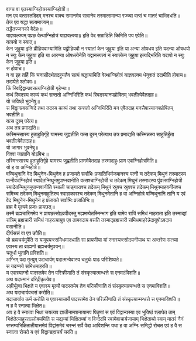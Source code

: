 
वाग्घ वा एतस्याग्निहोत्रस्याग्निहोत्री॥  
मन एव वत्सस्तदिदम् मनश्च वाक्च समानमेव सन्नानेव तस्मात्समान्या रज्ज्वा वत्सं च मातरं चाभिदधति॥  
तेज एव श्रद्धा सत्यमाज्यम्॥  
तद्धैतज्जनको वैदेहः॥  
याज्ञवल्क्यम् पप्रछ वेत्थाग्निहोत्रं याज्ञवल्क्या३ इति वेद सम्राडिति किमिति पय एवेति॥  
यत्पयो न स्यात्॥  
केन जुहुया इति व्रीहियवाभ्यामिति यद्व्रीहियवौ न स्यातां केन जुहुया इति या अन्या ओषधय इति यदन्या ओषधयो न स्युः केन जुहुया इति या आरण्या ओषध्त्येनेति यद्वानस्पत्यं न स्यात्केन जुहुया इत्यद्भिरिति यदापो न स्युः केन जुहुया इति॥  
स होवाच॥  
न वा इह तर्हि किं चनासीदथैतदहूयतैव सत्यं श्रद्धायामिति वेत्थाग्निहोत्रं याज्ञवल्क्य धेनुशतं ददामीति होवाच॥  
तदप्येते श्लोकाः॥  
किं स्विद्विद्वान्प्रवसत्यग्निहोत्री गृहेभ्यः॥  
कथं स्विदस्य काव्यं कथं सन्ततो अग्निभिरिति कथं स्विदस्यानपप्रोषितम् भवतीत्येवैतदाह॥  
यो जविष्ठो भुवनेषु॥  
स विद्वान्प्रवसन्विदे तथा तदस्य काव्यं तथा सन्ततो अग्निभिरिति मन एवैतदाह मनसैवास्यानपप्रोषितम् भवतीति॥  
यत्स दूरम् परेत्य॥  
अथ तत्र प्रमाद्यति॥  
कस्मिन्त्सास्य हुताहुतिर्गृहे यामस्य जुह्वतीति यत्स दूरम् परेत्याथ तत्र प्रमाद्यति कस्मिन्नस्य साहुतिर्हुता भवतीत्येवैतदाह॥  
यो जागार भुवनेषु॥  
विश्वा जातानि योऽबिभः॥  
तस्मिन्त्सास्य हुताहुतिर्गृहे यामस्य जुह्वतीति प्राणमेवैतदाह तस्मादाहुः प्राण एवाग्निहोत्रमिति॥  
यो ह वा अग्निहोत्रे॥  
षण्मिथुनानि वेद मिथुनेन-मिथुनेन ह प्रजायते सर्वाभिः प्रजातिभिर्यजमानश्च पत्नी च तदेकम् मिथुनं तस्मादस्य पत्नीवदग्निहोत्रं स्यादेतन्मिथुनमुपाप्नवानीति वत्सश्चाग्निहोत्री च तदेकम् मिथुनं तस्मादस्य पुंवत्साग्निहोत्री स्यादेतन्मिथुनमुपाप्नवानीति स्थाली चाङ्गाराश्च तदेकम् मिथुनं स्रुक्च स्रुवश्च तदेकम् मिथुनमाहवनीयश्च समिच्च तदेकम् मिथुनमाहुतिश्च स्वाहाकारश्च तदेकम् मिथुनमेतानि ह वा अग्निहोत्रे षण्मिथुनानि तानि य एवं वेद मिथुनेन-मिथुनेन ह प्रजायते सर्वाभिः प्रजातिभिः॥  
ब्रह्म वै मृत्यवे प्रजाः प्रायछत्॥  
तस्मै ब्रह्मचारिणमेव न प्रायछत्सोऽब्रवीदस्तु मह्यमप्येतस्मिन्भाग इति यामेव रात्रिं समिधं नाहराता इति तस्माद्यां रात्रिम् ब्रह्मचारी समिधं नाहरत्यायुष एव तामवदाय वसति तस्माद्ब्रह्मचारी समिधमाहरेन्नेदायुषोऽवदाय वसानीति॥  
दीर्घसत्त्रं वा एष उपैति॥  
यो ब्रह्मचर्यमुपैति स यामुपयन्त्समिधमादधाति सा प्रायणीया यां स्नास्यन्त्सोदयनीयाथ या अन्तरेण सत्त्र्या एवास्य ता ब्राह्मणो ब्रह्मचर्यमुपयन्॥  
चतुर्धा भूतानि प्रविशति॥  
अग्निम् पदा मृत्युम् पदाचार्यम् पदात्मन्येवास्य चतुर्थः पादः परिशिष्यते॥  
स यदग्नये समिधमाहरति॥  
य एवास्याग्नौ पादस्तमेव तेन परिक्रीणाति तं संस्कृत्यात्मन्धत्ते स एनमा!विशति॥  
अथ यदात्मानं दरिद्रीकृत्येव॥  
अह्रीर्भूत्वा भिक्षते य एवास्य मृत्यौ पादस्तमेव तेन परिक्रीणाति तं संस्कृत्यात्मन्धत्ते स एनमाविशति॥  
अथ यदाचार्यवचसं करोति॥  
यदाचार्याय कर्म करोति य एवास्याचार्ये पादस्तमेव तेन परिक्रीणाति तं संस्कृत्यान्मन्धत्ते स एनमाविशति॥  
न ह वै स्नात्वा भिक्षेत॥  
अप ह वै स्नात्वा भिक्षां जयत्यप ज्ञातीनामशनायामप पितॄणां स एवं विद्वान्यस्या एव भूयिष्ठं श्लाघेत ताम् भिक्षेतेत्याहुस्तल्लोक्यमिति स यद्यन्यां भिक्षितव्यां न विन्देदपि स्वामेवाचार्यजायाम् भिक्षेताथो स्वाम् मातरं नैनं सप्तम्यभिक्षितातीयात्तमेवं विद्वांसमेवं चरन्तं सर्वे वेदा आविशन्ति यथा ह वा अग्निः समिद्धो रोचत एवं ह वै स स्नात्वा रोचते य एवं विद्वान्ब्रह्मचर्यं चरति॥  
